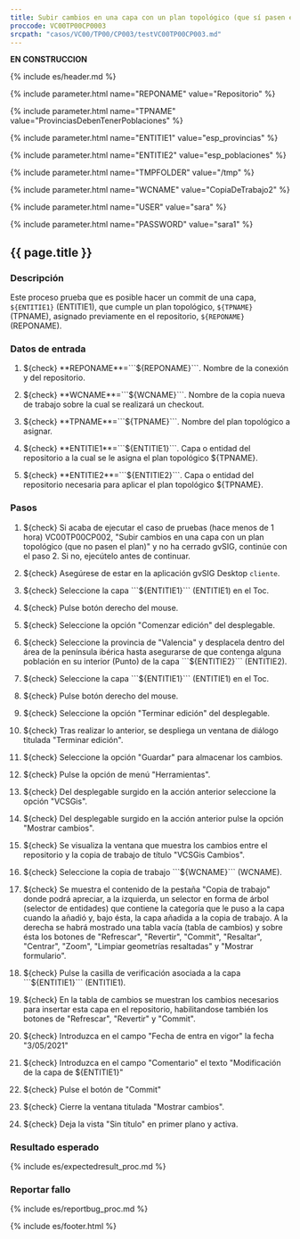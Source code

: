 ```yaml
---
title: Subir cambios en una capa con un plan topológico (que sí pasen el plan)
proccode: VC00TP00CP0003
srcpath: "casos/VC00/TP00/CP003/testVC00TP00CP003.md"
---
```


**EN CONSTRUCCION**

{% include es/header.md %}

{% include parameter.html name="REPONAME" value="Repositorio" %}

{% include parameter.html name="TPNAME" value="ProvinciasDebenTenerPoblaciones" %}

{% include parameter.html name="ENTITIE1" value="esp_provincias" %}

{% include parameter.html name="ENTITIE2" value="esp_poblaciones" %}

{% include parameter.html name="TMPFOLDER" value="/tmp" %}

{% include parameter.html name="WCNAME" value="CopiaDeTrabajo2" %}

{% include parameter.html name="USER" value="sara" %}

{% include parameter.html name="PASSWORD" value="sara1" %}


## {{ page.title }}

### Descripción

Este proceso prueba que es posible hacer un commit de una capa, ```${ENTITIE1}``` (ENTITIE1), que cumple un plan 
topológico, ```${TPNAME}``` (TPNAME), asignado previamente en el repositorio, ```${REPONAME}``` (REPONAME).

### Datos de entrada
  
1. ${check} **REPONAME**=```${REPONAME}```. Nombre de la conexión y del repositorio.

2. ${check} **WCNAME**=```${WCNAME}```. Nombre de la copia nueva de trabajo sobre la cual se realizará un checkout.

3. ${check} **TPNAME**=```${TPNAME}```. Nombre del plan topológico a asignar.

4. ${check} **ENTITIE1**=```${ENTITIE1}```. Capa o entidad del repositorio a la cual se le asigna el 
   plan topológico ${TPNAME}.

5. ${check} **ENTITIE2**=```${ENTITIE2}```. Capa o entidad del repositorio necesaria para 
    aplicar el plan topológico ${TPNAME}.


### Pasos

1. ${check} Si acaba de ejecutar el caso de pruebas (hace menos de 1 hora) VC00TP00CP002,
    "Subir cambios en una capa con un plan topológico (que no pasen el plan)"
    y no ha cerrado gvSIG, continúe con el paso 2. Si no, ejecútelo antes de continuar.

2. ${check} Asegúrese de estar en la aplicación gvSIG Desktop ```cliente```.

3. ${check} Seleccione la capa ```${ENTITIE1}``` (ENTITIE1) en el Toc.

4. ${check} Pulse botón derecho del mouse.

5. ${check} Seleccione la opción "Comenzar edición" del desplegable.

6. ${check} Seleccione la provincia de "Valencia" y desplacela dentro del área de la península ibérica hasta
    asegurarse de que contenga alguna población en su interior (Punto) de la capa ```${ENTITIE2}``` (ENTITIE2).

7. ${check} Seleccione la capa ```${ENTITIE1}``` (ENTITIE1) en el Toc.

8. ${check} Pulse botón derecho del mouse.

9. ${check} Seleccione la opción "Terminar edición" del desplegable.

10. ${check} Tras realizar lo anterior, se despliega un ventana de diálogo titulada "Terminar edición".

11. ${check} Seleccione la opción "Guardar" para almacenar los cambios.

12. ${check} Pulse la opción de menú "Herramientas".

13. ${check} Del desplegable surgido en la acción anterior seleccione la opción "VCSGis".

14. ${check} Del desplegable surgido en la acción anterior pulse la opción "Mostrar cambios".

15. ${check} Se visualiza la ventana que muestra los cambios entre el repositorio y la copia de trabajo
   de título  "VCSGis Cambios".

16. ${check} Seleccione la copia de trabajo ```${WCNAME}``` (WCNAME).

17. ${check} Se muestra el contenido de la pestaña "Copia de trabajo" donde podrá apreciar,
    a la izquierda, un selector en forma de árbol (selector de entidades) que contiene la categoría que le 
    puso a la capa cuando la añadió y, bajo ésta, la capa añadida a la copia de trabajo.
    A la derecha se habrá mostrado una tabla vacía (tabla de cambios) y sobre ésta los botones de "Refrescar",
    "Revertir", "Commit", "Resaltar", "Centrar", "Zoom", "Limpiar geometrías resaltadas" y "Mostrar formulario".

18. ${check} Pulse la casilla de verificación asociada a la capa ```${ENTITIE1}``` (ENTITIE1).

19. ${check} En la tabla de cambios se muestran los cambios necesarios para insertar esta capa en el repositorio, 
    habilitandose también los botones de "Refrescar", "Revertir" y "Commit".

20. ${check} Introduzca en el campo "Fecha de entra en vigor" la fecha "3/05/2021"

21. ${check} Introduzca en el campo "Comentario" el texto "Modificación de la capa de ${ENTITIE1}"

22. ${check} Pulse el botón de "Commit"

23. ${check} Cierre la ventana titulada "Mostrar cambios".

24. ${check} Deja la vista "Sin título" en primer plano y activa.

    
### Resultado esperado

{% include es/expectedresult_proc.md %}

### Reportar fallo

{% include es/reportbug_proc.md %}

{% include es/footer.html %}